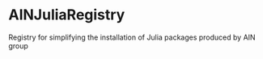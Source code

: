 # AINJuliaRegistry

Registry for simplifying the installation of Julia packages produced by AIN group
